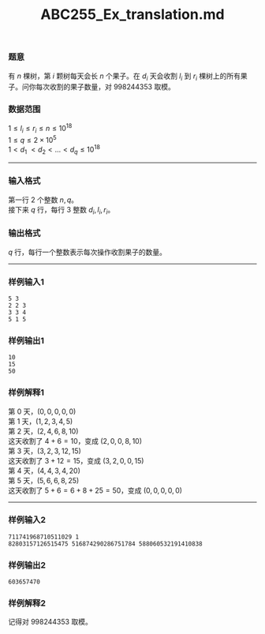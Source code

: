 ﻿---
title: "ABC255_Ex_translation.md"
tags: []
author: ""
created: ""
---

### 题意
有 $n$ 棵树，第 $i$ 颗树每天会长 $n$ 个果子。在 $d_i$ 天会收割 $l_i$ 到 $r_i$ 棵树上的所有果子。问你每次收割的果子数量，对 $998244353$ 取模。
### 数据范围
$1\le l_i\le r_i\le n\le10^{18}$  
$1\le q\le2\times10^5$  
$1 < d_1\ < d_2 < ... < d_q\le10^{18}$


---
### 输入格式
第一行 $2$ 个整数 $n,q$。  
接下来 $q$ 行，每行 $3$ 整数 $d_i,l_i,r_i$。
### 输出格式
$q$ 行，每行一个整数表示每次操作收割果子的数量。

---
### 样例输入1
```
5 3
2 2 3
3 3 4
5 1 5
```
### 样例输出1
```
10
15
50
```
### 样例解释1
第 $0$ 天，$(0,0,0,0,0)$  
第 $1$ 天，$(1,2,3,4,5)$  
第 $2$ 天，$(2,4,6,8,10)$  
这天收割了 $4+6=10$，变成 $(2,0,0,8,10)$  
第 $3$ 天，$(3,2,3,12,15)$  
这天收割了 $3+12=15$，变成 $(3,2,0,0,15)$  
第 $4$ 天，$(4,4,3,4,20)$  
第 $5$ 天，$(5,6,6,8,25)$  
这天收割了 $5+6=6+8+25=50$，变成 $(0,0,0,0,0)$

---
### 样例输入2
```
711741968710511029 1
82803157126515475 516874290286751784 588060532191410838
```
### 样例输出2
```
603657470
```
### 样例解释2
记得对 $998244353$ 取模。

